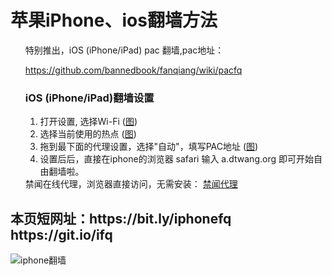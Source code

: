 <h1>苹果iPhone、ios翻墙方法</h1>

<ul class="task-list">
<li> 特别推出，iOS (iPhone/iPad) pac 翻墙,pac地址： 

https://github.com/bannedbook/fanqiang/wiki/pacfq

<h3>iOS (iPhone/iPad)翻墙设置</h3>
<ol>
<li>打开设置, 选择Wi-Fi (<a href="https://raw.githubusercontent.com/bannedbook/fanqiang/master/ios/1.png" target="_blank">图</a>)</li>
<li>选择当前使用的热点 (<a href="https://raw.githubusercontent.com/bannedbook/fanqiang/master/ios/2.png" target="_blank">图</a>)</li>
<li>拖到最下面的代理设置，选择"自动"，填写PAC地址 (<a href="https://raw.githubusercontent.com/bannedbook/fanqiang/master/ios/3.png" target="_blank">图</a>)</li>
<li>设置后后，直接在iphone的浏览器 safari 输入 a.dtwang.org 即可开始自由翻墙啦。</li>
</ol>
</li>
<li> 禁闻在线代理，浏览器直接访问，无需安装： <a href="https://github.com/bannedbook/fanqiang/wiki" target="_blank">禁闻代理</a>
</li>



</ul>

<h2>
本页短网址：https://bit.ly/iphonefq      https://git.io/ifq
</h2>
<img src="https://raw.githubusercontent.com/bannedbook/fanqiang/master/ios/jw.jpg" border="0" alt="iphone翻墙">